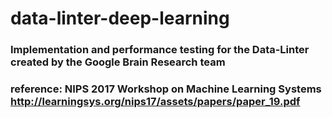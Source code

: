 # data-linter-deep-learning
### Implementation and performance testing for the Data-Linter created by the Google Brain Research team
### reference: NIPS 2017 Workshop on Machine Learning Systems http://learningsys.org/nips17/assets/papers/paper_19.pdf
